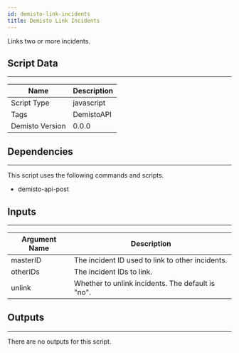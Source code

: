 ```yaml
---
id: demisto-link-incidents
title: Demisto Link Incidents
---
```


Links two or more incidents.

## Script Data
---

| **Name** | **Description** |
| --- | --- |
| Script Type | javascript |
| Tags | DemistoAPI |
| Demisto Version | 0.0.0 |

## Dependencies
---
This script uses the following commands and scripts.
* demisto-api-post

## Inputs
---

| **Argument Name** | **Description** |
| --- | --- |
| masterID | The incident ID used to link to other incidents. |
| otherIDs | The incident IDs to link. |
| unlink | Whether to unlink incidents. The default is "no". |

## Outputs
---
There are no outputs for this script.

